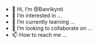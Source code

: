 - 👋 Hi, I’m @Banrikynti
- 👀 I’m interested in ...
- 🌱 I’m currently learning ...
- 💞️ I’m looking to collaborate on ...
- 📫 How to reach me ...

<!---
Banrikynti/Banrikynti is a ✨ special ✨ repository because its `README.md` (this file) appears on your GitHub profile.
You can click the Preview link to take a look at your changes.
--->
